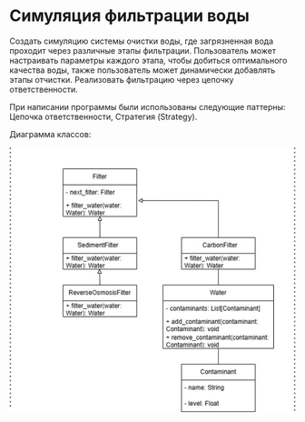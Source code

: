 # Симуляция фильтрации воды

Создать симуляцию системы очистки воды, где загрязненная вода проходит через различные этапы фильтрации. 
Пользователь может настраивать параметры каждого этапа, чтобы добиться оптимального качества воды, также пользователь может динамически добавлять этапы отчистки. 
Реализовать фильтрацию через цепочку ответственности.

При написании программы были использованы следующие паттерны: Цепочка ответственности, Стратегия (Strategy). 

Диаграмма классов: 

![Иллюстрация к проекту](https://github.com/Danywo/Simulation-of-water-filtration/blob/main/water1.jpg)
